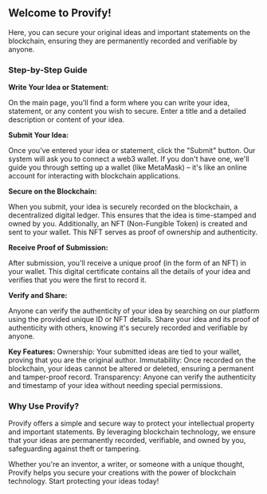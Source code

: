 ## Welcome to Provify!

Here, you can secure your original ideas and important statements on the blockchain, ensuring they are permanently recorded and verifiable by anyone.

### Step-by-Step Guide

**Write Your Idea or Statement:**

On the main page, you'll find a form where you can write your idea, statement, or any content you wish to secure.
Enter a title and a detailed description or content of your idea.

**Submit Your Idea:**

Once you’ve entered your idea or statement, click the "Submit" button.
Our system will ask you to connect a web3 wallet. If you don't have one, we'll guide you through setting up a wallet (like MetaMask) – it's like an online account for interacting with blockchain applications.

**Secure on the Blockchain:**

When you submit, your idea is securely recorded on the blockchain, a decentralized digital ledger. This ensures that the idea is time-stamped and owned by you.
Additionally, an NFT (Non-Fungible Token) is created and sent to your wallet. This NFT serves as proof of ownership and authenticity.

**Receive Proof of Submission:**

After submission, you'll receive a unique proof (in the form of an NFT) in your wallet. This digital certificate contains all the details of your idea and verifies that you were the first to record it.

**Verify and Share:**

Anyone can verify the authenticity of your idea by searching on our platform using the provided unique ID or NFT details.
Share your idea and its proof of authenticity with others, knowing it's securely recorded and verifiable by anyone.

**Key Features:**
Ownership: Your submitted ideas are tied to your wallet, proving that you are the original author.
Immutability: Once recorded on the blockchain, your ideas cannot be altered or deleted, ensuring a permanent and tamper-proof record.
Transparency: Anyone can verify the authenticity and timestamp of your idea without needing special permissions.

### Why Use Provify?
Provify offers a simple and secure way to protect your intellectual property and important statements. By leveraging blockchain technology, we ensure that your ideas are permanently recorded, verifiable, and owned by you, safeguarding against theft or tampering.

Whether you're an inventor, a writer, or someone with a unique thought, Provify helps you secure your creations with the power of blockchain technology. Start protecting your ideas today!
